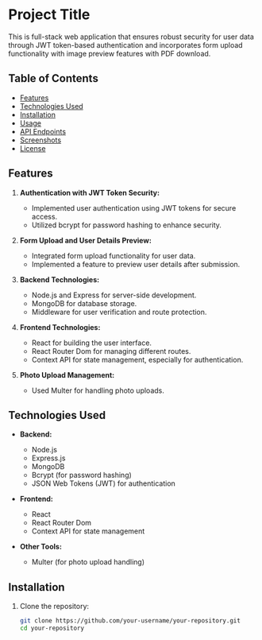 # Project Title

This is full-stack web application that ensures robust security for user data through JWT token-based authentication and incorporates form upload functionality with image preview features with PDF download. 

## Table of Contents

- [Features](#features)
- [Technologies Used](#technologies-used)
- [Installation](#installation)
- [Usage](#usage)
- [API Endpoints](#api-endpoints)
- [Screenshots](#screenshots)
- [License](#license)

## Features

1. **Authentication with JWT Token Security:**
   - Implemented user authentication using JWT tokens for secure access.
   - Utilized bcrypt for password hashing to enhance security.

2. **Form Upload and User Details Preview:**
   - Integrated form upload functionality for user data.
   - Implemented a feature to preview user details after submission.

3. **Backend Technologies:**
   - Node.js and Express for server-side development.
   - MongoDB for database storage.
   - Middleware for user verification and route protection.

4. **Frontend Technologies:**
   - React for building the user interface.
   - React Router Dom for managing different routes.
   - Context API for state management, especially for authentication.

5. **Photo Upload Management:**
   - Used Multer for handling photo uploads.

## Technologies Used

- **Backend:**
  - Node.js
  - Express.js
  - MongoDB
  - Bcrypt (for password hashing)
  - JSON Web Tokens (JWT) for authentication

- **Frontend:**
  - React
  - React Router Dom
  - Context API for state management

- **Other Tools:**
  - Multer (for photo upload handling)

## Installation

1. Clone the repository:

   ```bash
   git clone https://github.com/your-username/your-repository.git
   cd your-repository
